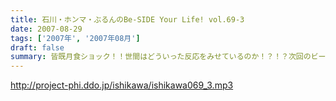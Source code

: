 ```yaml
---
title: 石川・ホンマ・ぶるんのBe-SIDE Your Life! vol.69-3
date: 2007-08-29
tags: ['2007年', '2007年08月']
draft: false
summary: 皆既月食ショック！！世間はどういった反応をみせているのか！？！？次回のビーサイは、LUNASEAについての熱い思いがくどいくらいに聴けそう！！知らない人は良〜く予習しておくように〜〜。NAMAE
---
```


http://project-phi.ddo.jp/ishikawa/ishikawa069_3.mp3
